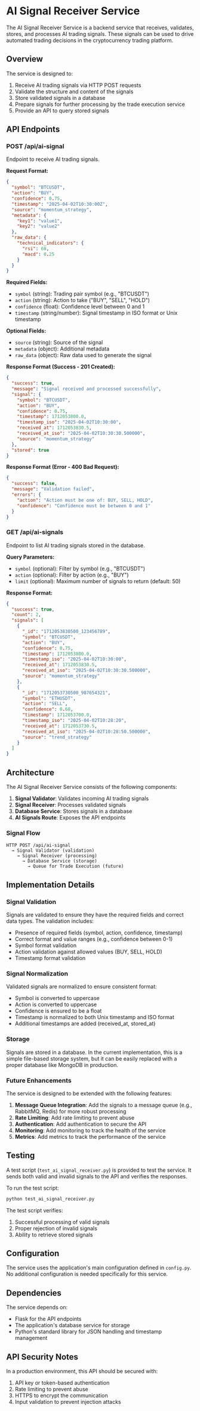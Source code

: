 # AI Signal Receiver Service

The AI Signal Receiver Service is a backend service that receives, validates, stores, and processes AI trading signals. These signals can be used to drive automated trading decisions in the cryptocurrency trading platform.

## Overview

The service is designed to:

1. Receive AI trading signals via HTTP POST requests
2. Validate the structure and content of the signals
3. Store validated signals in a database
4. Prepare signals for further processing by the trade execution service
5. Provide an API to query stored signals

## API Endpoints

### POST /api/ai-signal

Endpoint to receive AI trading signals.

**Request Format:**

```json
{
  "symbol": "BTCUSDT",
  "action": "BUY",
  "confidence": 0.75,
  "timestamp": "2025-04-02T10:30:00Z",
  "source": "momentum_strategy",
  "metadata": {
    "key1": "value1",
    "key2": "value2"
  },
  "raw_data": {
    "technical_indicators": {
      "rsi": 68,
      "macd": 0.25
    }
  }
}
```

**Required Fields:**

- `symbol` (string): Trading pair symbol (e.g., "BTCUSDT")
- `action` (string): Action to take ("BUY", "SELL", "HOLD")
- `confidence` (float): Confidence level between 0 and 1
- `timestamp` (string/number): Signal timestamp in ISO format or Unix timestamp

**Optional Fields:**

- `source` (string): Source of the signal
- `metadata` (object): Additional metadata
- `raw_data` (object): Raw data used to generate the signal

**Response Format (Success - 201 Created):**

```json
{
  "success": true,
  "message": "Signal received and processed successfully",
  "signal": {
    "symbol": "BTCUSDT",
    "action": "BUY",
    "confidence": 0.75,
    "timestamp": 1712053800.0,
    "timestamp_iso": "2025-04-02T10:30:00",
    "received_at": 1712053830.5,
    "received_at_iso": "2025-04-02T10:30:30.500000",
    "source": "momentum_strategy"
  },
  "stored": true
}
```

**Response Format (Error - 400 Bad Request):**

```json
{
  "success": false,
  "message": "Validation failed",
  "errors": {
    "action": "Action must be one of: BUY, SELL, HOLD",
    "confidence": "Confidence must be between 0 and 1"
  }
}
```

### GET /api/ai-signals

Endpoint to list AI trading signals stored in the database.

**Query Parameters:**

- `symbol` (optional): Filter by symbol (e.g., "BTCUSDT")
- `action` (optional): Filter by action (e.g., "BUY")
- `limit` (optional): Maximum number of signals to return (default: 50)

**Response Format:**

```json
{
  "success": true,
  "count": 2,
  "signals": [
    {
      "_id": "1712053830500_123456789",
      "symbol": "BTCUSDT",
      "action": "BUY",
      "confidence": 0.75,
      "timestamp": 1712053800.0,
      "timestamp_iso": "2025-04-02T10:30:00",
      "received_at": 1712053830.5,
      "received_at_iso": "2025-04-02T10:30:30.500000",
      "source": "momentum_strategy"
    },
    {
      "_id": "1712053730500_987654321",
      "symbol": "ETHUSDT",
      "action": "SELL",
      "confidence": 0.68,
      "timestamp": 1712053700.0,
      "timestamp_iso": "2025-04-02T10:28:20",
      "received_at": 1712053730.5,
      "received_at_iso": "2025-04-02T10:28:50.500000",
      "source": "trend_strategy"
    }
  ]
}
```

## Architecture

The AI Signal Receiver Service consists of the following components:

1. **Signal Validator**: Validates incoming AI trading signals
2. **Signal Receiver**: Processes validated signals
3. **Database Service**: Stores signals in a database
4. **AI Signals Route**: Exposes the API endpoints

### Signal Flow

```
HTTP POST /api/ai-signal 
  → Signal Validator (validation)
    → Signal Receiver (processing)
      → Database Service (storage)
        → Queue for Trade Execution (future)
```

## Implementation Details

### Signal Validation

Signals are validated to ensure they have the required fields and correct data types. The validation includes:

- Presence of required fields (symbol, action, confidence, timestamp)
- Correct format and value ranges (e.g., confidence between 0-1)
- Symbol format validation
- Action validation against allowed values (BUY, SELL, HOLD)
- Timestamp format validation

### Signal Normalization

Validated signals are normalized to ensure consistent format:

- Symbol is converted to uppercase
- Action is converted to uppercase
- Confidence is ensured to be a float
- Timestamp is normalized to both Unix timestamp and ISO format
- Additional timestamps are added (received_at, stored_at)

### Storage

Signals are stored in a database. In the current implementation, this is a simple file-based storage system, but it can be easily replaced with a proper database like MongoDB in production.

### Future Enhancements

The service is designed to be extended with the following features:

1. **Message Queue Integration**: Add the signals to a message queue (e.g., RabbitMQ, Redis) for more robust processing
2. **Rate Limiting**: Add rate limiting to prevent abuse
3. **Authentication**: Add authentication to secure the API
4. **Monitoring**: Add monitoring to track the health of the service
5. **Metrics**: Add metrics to track the performance of the service

## Testing

A test script (`test_ai_signal_receiver.py`) is provided to test the service. It sends both valid and invalid signals to the API and verifies the responses.

To run the test script:

```bash
python test_ai_signal_receiver.py
```

The test script verifies:

1. Successful processing of valid signals
2. Proper rejection of invalid signals
3. Ability to retrieve stored signals

## Configuration

The service uses the application's main configuration defined in `config.py`. No additional configuration is needed specifically for this service.

## Dependencies

The service depends on:

- Flask for the API endpoints
- The application's database service for storage
- Python's standard library for JSON handling and timestamp management

## API Security Notes

In a production environment, this API should be secured with:

1. API key or token-based authentication
2. Rate limiting to prevent abuse
3. HTTPS to encrypt the communication
4. Input validation to prevent injection attacks